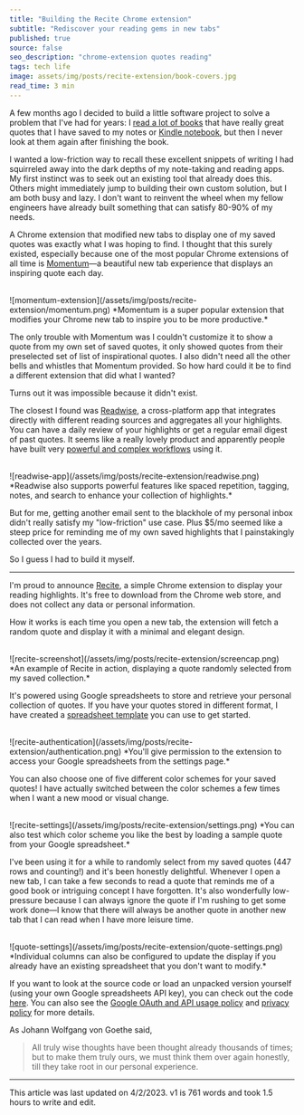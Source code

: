 ```yaml
---
title: "Building the Recite Chrome extension"
subtitle: "Rediscover your reading gems in new tabs"
published: true
source: false
seo_description: "chrome-extension quotes reading"
tags: tech life
image: assets/img/posts/recite-extension/book-covers.jpg
read_time: 3 min
---
```


A few months ago I decided to build a little software project to solve a problem that I've had for years: I [read a lot of books](/blog/2023/01/16/holiday-books/) that have really great quotes that I have saved to my notes or [Kindle notebook](https://read.amazon.com/kp/notebook), but then I never look at them again after finishing the book.

I wanted a low-friction way to recall these excellent snippets of writing I had squirreled away into the dark depths of my note-taking and reading apps. My first instinct was to seek out an existing tool that already does this. Others might immediately jump to building their own custom solution, but I am both busy and lazy. I don't want to reinvent the wheel when my fellow engineers have already built something that can satisfy 80-90% of my needs.

A Chrome extension that modified new tabs to display one of my saved quotes was exactly what I was hoping to find. I thought that this surely existed, especially because one of the most popular Chrome extensions of all time is [Momentum](https://chrome.google.com/webstore/detail/momentum/laookkfknpbbblfpciffpaejjkokdgca?hl=en&__hstc=20629287.a51a184b1f4b68b5a109abeccb174b23.1628192355924.1630000442296.1630011805805.80&__hssc=20629287.1.1630011805805&__hsfp=4043529008)—a beautiful new tab experience that displays an inspiring quote each day.

<br />
![momentum-extension](/assets/img/posts/recite-extension/momentum.png)
*Momentum is a super popular extension that modifies your Chrome new tab to inspire you to be more productive.*
<br />

The only trouble with Momentum was I couldn't customize it to show a quote from my own set of saved quotes, it only showed quotes from their preselected set of list of inspirational quotes. I also didn't need all the other bells and whistles that Momentum provided. So how hard could it be to find a different extension that did what I wanted?

Turns out it was impossible because it didn't exist.

The closest I found was [Readwise](https://readwise.io/), a cross-platform app that integrates directly with different reading sources and aggregates all your highlights. You can have a daily review of your highlights or get a regular email digest of past quotes. It seems like a really lovely product and apparently people have built very [powerful and complex workflows](https://www.roxinekee.com/blog/readwise) using it.

<br />
![readwise-app](/assets/img/posts/recite-extension/readwise.png)
*Readwise also supports powerful features like spaced repetition, tagging, notes, and search to enhance your collection of highlights.*
<br />

But for me, getting another email sent to the blackhole of my personal inbox didn't really satisfy my "low-friction" use case. Plus $5/mo seemed like a steep price for reminding me of my own saved highlights that I painstakingly collected over the years.

So I guess I had to build it myself.

<hr class="section-divider" />

I'm proud to announce [Recite](https://chrome.google.com/webstore/detail/recite/jpngepoglfflfacfcjfodbgnmhejlaoa?hl=en&authuser=0), a simple Chrome extension to display your reading highlights. It's free to download from the Chrome web store, and does not collect any data or personal information.

How it works is each time you open a new tab, the extension will fetch a random quote and display it with a minimal and elegant design.

<br />
![recite-screenshot](/assets/img/posts/recite-extension/screencap.png)
*An example of Recite in action, displaying a quote randomly selected from my saved collection.*
<br />

It's powered using Google spreadsheets to store and retrieve your personal collection of quotes. If you have your quotes stored in different format, I have created a [spreadsheet template](https://docs.google.com/spreadsheets/d/1TsE9HSxYSaYHVrgprOMYRpm6N5E96F8bejeff_t9nqc/edit#gid=0) you can use to get started.

<br />
![recite-authentication](/assets/img/posts/recite-extension/authentication.png)
*You'll give permission to the extension to access your Google spreadsheets from the settings page.*
<br />

You can also choose one of five different color schemes for your saved quotes! I have actually switched between the color schemes a few times when I want a new mood or visual change.

<br />
![recite-settings](/assets/img/posts/recite-extension/settings.png)
*You can also test which color scheme you like the best by loading a sample quote from your Google spreadsheet.*
<br />

I've been using it for a while to randomly select from my saved quotes (447 rows and counting!) and it's been honestly delightful. Whenever I open a new tab, I can take a few seconds to read a quote that reminds me of a good book or intriguing concept I have forgotten. It's also wonderfully low-pressure because I can always ignore the quote if I'm rushing to get some work done—I know that there will always be another quote in another new tab that I can read when I have more leisure time.

<br />
![quote-settings](/assets/img/posts/recite-extension/quote-settings.png)
*Individual columns can also be configured to update the display if you already have an existing spreadsheet that you don't want to modify.*
<br />

If you want to look at the source code or load an unpacked version yourself (using your own Google spreadsheets API key), you can check out the code [here](https://github.com/vivqu/recite_extension). You can also see the [Google OAuth and API usage policy](/recite/) and [privacy policy](/recite/privacy-policy/) for more details.

As Johann Wolfgang von Goethe said, 

> All truly wise thoughts have been thought already thousands of times; but to make them truly ours, we must think them over again honestly, till they take root in our personal experience.

<hr class="section-divider" />

<footer>This article was last updated on 4/2/2023. v1 is 761 words and took 1.5 hours to write and edit.</footer>